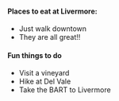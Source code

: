 #### Places to eat at Livermore:

- Just walk downtown
- They are all great!!


#### Fun things to do
- Visit a vineyard
- Hike at Del Vale
- Take the BART to Livermore

